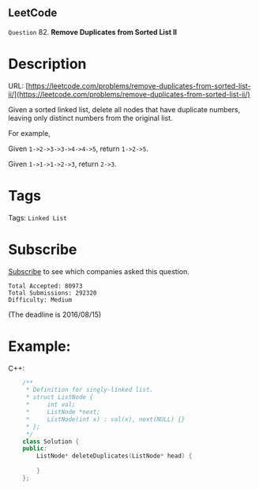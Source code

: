 LeetCode
-----------

`Question` 82. **Remove Duplicates from Sorted List II**

# Description

URL: [https://leetcode.com/problems/remove-duplicates-from-sorted-list-ii/](https://leetcode.com/problems/remove-duplicates-from-sorted-list-ii/)

Given a sorted linked list, delete all nodes that have duplicate numbers, leaving only distinct numbers from the original list.

For example,

Given `1->2->3->3->4->4->5`, return `1->2->5`.

Given `1->1->1->2->3`, return `2->3`.

# Tags

Tags: `Linked List`

# Subscribe

[Subscribe](https://leetcode.com/subscribe/) to see which companies asked this question.

    Total Accepted: 80973
    Total Submissions: 292320
    Difficulty: Medium

(The deadline is 2016/08/15)

# Example:

C++:

```cpp
    /**
     * Definition for singly-linked list.
     * struct ListNode {
     *     int val;
     *     ListNode *next;
     *     ListNode(int x) : val(x), next(NULL) {}
     * };
     */
    class Solution {
    public:
        ListNode* deleteDuplicates(ListNode* head) {
            
        }
    };
```
